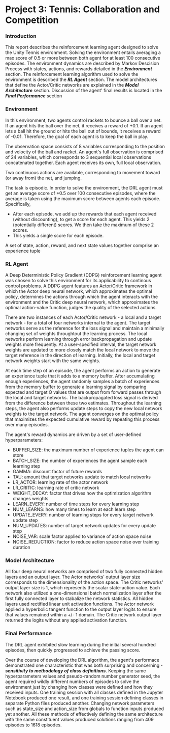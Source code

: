 
# Project 3: Tennis: Collaboration and Competition

### Introduction

This report describes the reinforcement learning agent designed to solve the Unity Tennis environment. Solving the environment entails averaging a max score of 0.5 or more between both agent for at least 100 consecutive episodes. The environment dynamics are described by Markov Descision Process with states, actions, and rewards detailed in the ***Environment*** section. The reinforcement learning algorithm used to solve the environment is described the ***RL Agent*** section. The model architectures that define the Actor/Critic networks are explained in the ***Model Architecture*** section. Discussion of the agent' final results is located in the ***Final Performance*** section

### Environment

In this environment, two agents control rackets to bounce a ball over a net. If an agent hits the ball over the net, it receives a reward of +0.1. If an agent lets a ball hit the ground or hits the ball out of bounds, it receives a reward of -0.01. Therefore, the goal of each agent is to keep the ball in play.

The observation space consists of 8 variables corresponding to the position and velocity of the ball and racket. An agent's full observation is comprised of 24 variables, which corresponds to 3 sequential local observations concatenated together. Each agent receives its own, full local observation.

Two continuous actions are available, corresponding to movement toward (or away from) the net, and jumping.

The task is episodic. In order to solve the environment, the DRL agent must get an average score of +0.5 over 100 consecutive episodes, where the average is taken using the maximum score between agents each episode. Specifically,

* After each episode, we add up the rewards that each agent received (without discounting), to get a score for each agent. This yields 2 (potentially different) scores. We then take the maximum of these 2 scores.
* This yields a single score for each episode.

A set of state, action, reward, and next state values together comprise an experience tuple

### RL Agent

A Deep Deterministic Policy Gradient (DDPG) reinforcement learning agent was chosen to solve this environment for its applicability to continous control problems. A DDPG agent features an Actor/Critic framework in which the Actor deep neural network, which approximates the optimal policy, determines the actions through which the agent interacts with the environment and the Critic deep neural network, which approximates the optimal action-value function, judges the quality of the selected actions.

There are two instances of each Actor/Critic network - a local and a target network - for a total of four networks internal to the agent. The target networks serve as the reference for the loss signal and maintain a minimally changing set of weights throughtout the learning process. The local networks perform learning through error backpropagation and update weights more frequently. At a user-specified interval, the target network weights are updated to more closely match the local network to move the target reference in the direction of learning. Initially, the local and target network weights start with the same weights.

At each time step of an episode, the agent performs an action to generate an experience tuple that it adds to a memory buffer. After accumulating enough experiences, the agent randomly samples a batch of experiences from the memory buffer to generate a learning signal by comparing expected and target Q values that are output from forward passes through the local and target networks. The backpropagated loss signal is derived from the difference between these two estimates. Throughout the learning steps, the agent also performs update steps to copy the new local network weights to the target network. The agent converges on the optimal policy that maximizes the expected cumulative reward by repeating this process over many episodes.

The agent's reward dynamics are driven by a set of user-defined hyperparameters:
- BUFFER_SIZE: the maximum number of experience tuples the agent can store
- BATCH_SIZE: the number of experiences the agent sample each learning step
- GAMMA: discount factor of future rewards
- TAU: amount that target networks update to match local networks
- LR_ACTOR: learning rate of the actor network
- LR_CRITIC: learning rate of critic network
- WEIGHT_DECAY: factor that drives how the optimization algorithm changes weights
- LEARN_EVERY: number of time steps for every learning step
- NUM_LEARNS: how many times to learn at each learn step
- UPDATE_EVERY: number of learning steps for every target network update step
- NUM_UPDATES: number of target network updates for every update step
- NOISE_VAR: scale factor applied to variance of action space noise
- NOISE_REDUCTION: factor to reduce action space noise over training duration
  
### Model Architecture

All four deep neural networks are comprised of two fully connected hidden layers and an output layer. The Actor networks' output layer size corresponds to the dimensionality of the action space. The Critic networks' output layer size is 1, which represents the scalar state-action value. Each network also utilized a one-dimensional batch normalization layer after the first fully connected layer to stabalize the network statistics. All hidden layers used rectified linear unit activation functions. The Actor network applied a hyperbolic tangent function to the output layer logits to ensure that values remained within a +/- 1 domain. The Critic network output layer returned the logits without any applied activation function.

### Final Performance

The DRL agent exhibited slow learning during the initial several hundred episodes, then quickly progressed to achieve the passing score.

Over the course of developing the DRL algorithm, the agent's performace demonstrated one characteristic that was both surprising and concerning - ***sensitivity to methodology of class definitions***. Keeping the same hyperparameters values and pseudo-random number generator seed, the agent required wildly different numbers of episodes to solve the environment just by changing how classes were defined and how they received inputs. One training session with all classes defined in the Jupyter Notebook produced one result, and one training session defining classes in separate Python files produced another. Changing network parameters such as state_size and action_size from globals to function inputs produced yet another. All these methods of effectively defining the same architecture with the same constituent values produced solutions ranging from 409 episodes to 1618 episodes.





